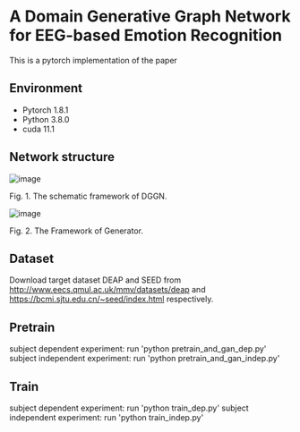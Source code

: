 # A Domain Generative Graph Network for EEG-based Emotion Recognition
This is a pytorch implementation of the paper

## Environment
- Pytorch 1.8.1
- Python 3.8.0
- cuda 11.1

## Network structure
![image](https://user-images.githubusercontent.com/68091618/215970027-1d16df5f-28c9-4f54-a8b0-07dd150de709.png)


Fig. 1.  The schematic framework of DGGN.

![image](https://user-images.githubusercontent.com/68091618/215970115-a7008ad7-aa4d-418d-a6c2-a36176e16252.png)


Fig. 2.  The Framework of Generator.

## Dataset
Download target dataset DEAP and SEED from http://www.eecs.qmul.ac.uk/mmv/datasets/deap and https://bcmi.sjtu.edu.cn/~seed/index.html respectively.

## Pretrain
subject dependent experiment: run 'python pretrain_and_gan_dep.py'
subject independent experiment: run 'python pretrain_and_gan_indep.py'

## Train
subject dependent experiment: run 'python train_dep.py' 
subject independent experiment: run 'python train_indep.py'
